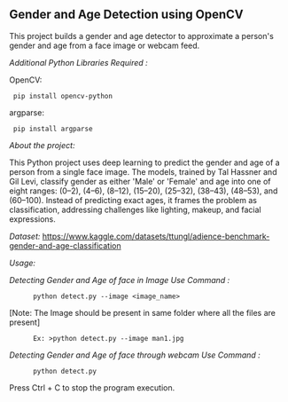 **Gender and Age Detection using OpenCV**
--------------------------------------------
  
This project builds a gender and age detector to approximate a person's gender and age from a face image or webcam feed.



*Additional Python Libraries Required :*

OpenCV:
     
     pip install opencv-python
     
argparse:
     
     pip install argparse

*About the project:*
                  
This Python project uses deep learning to predict the gender and age of a person from a single face image. The models, trained by Tal Hassner and Gil Levi, classify gender as either 'Male' or 'Female' and age into one of eight ranges: (0–2), (4–6), (8–12), (15–20), (25–32), (38–43), (48–53), and (60–100). Instead of predicting exact ages, it frames the problem as classification, addressing challenges like lighting, makeup, and facial expressions.

*Dataset:*
          https://www.kaggle.com/datasets/ttungl/adience-benchmark-gender-and-age-classification

*Usage:*

  *Detecting Gender and Age of face in Image Use Command :*
          
          python detect.py --image <image_name>   
          
  [Note: The Image should be present in same folder where all the files are present]

          Ex: >python detect.py --image man1.jpg
      
  *Detecting Gender and Age of face through webcam Use Command :*
          
          python detect.py

  Press Ctrl + C to stop the program execution.




